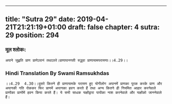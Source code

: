 
---
title: "Sutra 29"
date: 2019-04-21T21:21:19+01:00
draft: false
chapter: 4
sutra: 29
position: 294
---
### मूल श्लोकः:
```
अपाने जुह्वति प्राण प्राणेऽपानं तथाऽपरे।प्राणापानगती रुद्ध्वा प्राणायामपरायणाः।।4.29।।

```

### Hindi Translation By Swami Ramsukhdas
```
।।4.29  4.30।।दूसरे कितने ही प्राणायामके परायण हुए योगीलोग अपानमें प्राणका पूरक करके प्राण और अपानकी गति रोककर फिर प्राणमें अपानका हवन करते हैं तथा अन्य कितने ही नियमित आहार करनेवाले प्राणोंका प्राणोंमें हवन किया करते हैं। ये सभी साधक यज्ञोंद्वारा पापोंका नाश करनेवाले और यज्ञोंको जाननेवाले हैं।

```

